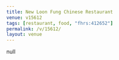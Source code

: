 ```yaml
---
title: New Loon Fung Chinese Restaurant
venue: v15612
tags: [restaurant, food, "fhrs:412652"]
permalink: /v/15612/
layout: venue
---
```

null